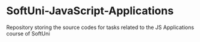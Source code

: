# SoftUni-JavaScript-Applications
Repository storing the source codes for tasks related to the JS Applications course of SoftUni
